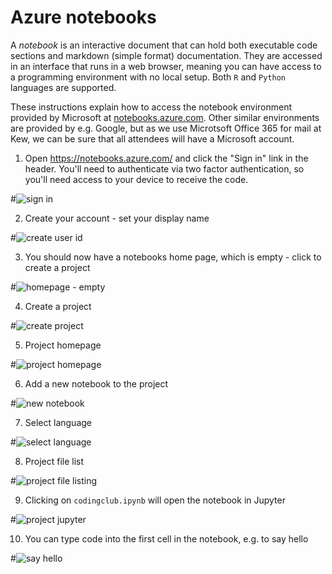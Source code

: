 # Azure notebooks

A *notebook* is an interactive document that can hold both executable code sections and markdown (simple format) documentation. They are accessed in an interface that runs in a web browser, meaning you can have access to a programming environment with no local setup. Both ``R`` and ``Python`` languages are supported.

These instructions explain how to access the notebook environment provided by Microsoft at [notebooks.azure.com](http://notebooks.azure.com). Other similar environments are provided by e.g. Google, but as we use Microtsoft Office 365 for mail at Kew, we can be sure that all attendees will have a Microsoft account.

1. Open https://notebooks.azure.com/ and click the "Sign in" link in the header. You'll need to authenticate via two factor authentication, so you'll need access to your device to receive the code.

#![sign in](step1-signin.png)

2. Create your account - set your display name

#![create user id](step2-create-userid.png)

3. You should now have a notebooks home page, which is empty - click to create a project

#![homepage - empty](step3-homepage-empty.png)

4. Create a project

#![create project](step4-create-project.png)

5. Project homepage 

#![project homepage](step5-project-home.png)

6. Add a new notebook to the project

#![new notebook](step6-project-home-new-notebook.png)

7. Select language

#![select language](step7-create-project-select-language.png)

8. Project file list

#![project file listing](step8-project-filelist.png)

9. Clicking on ``codingclub.ipynb`` will open the notebook in Jupyter

#![project jupyter](step9-project-jupyter.png)

10. You can type code into the first cell in the notebook, e.g. to say hello

#![say hello](step10-sayhello.png)


